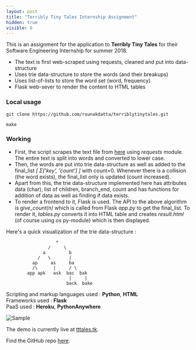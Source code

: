 ```yaml
---
layout: post
title: "Terribly Tiny Tales Internship Assignment"
hidden: true
visible: 0
---
```

This is an assignment for the application to **Terribly Tiny Tales** for their Software Engineering Internship for summer 2018.

* The text is first web-scraped using requests, cleaned and put into data-structure
* Uses trie data-structure to store the words (and their breakups)
* Uses list-of-lists to store the word set (word, frequency)
* Flask web-sever to render the content to HTML tables

### Local usage

```git clone https://github.com/rounakdatta/terriblytinytales.git```

```make```

### Working

* First, the script scrapes the text file from [here](http://terriblytinytales.com/test.txt) using *requests* module.
 The entire text is split into words and converted to lower case.
* Then, the words are put into trie data-structure as well as added to the final_list *[ Σ['key', 'count'] ]* with count=0.
 Whenever there is a collision (the word exists), the final_list only is updated (count increased).
* Apart from this, the trie data-structure implemented here has attributes data (char), list of children, branch_end, count and has functions for addition of data as well as finding if data exists.
* To render a frontend to it, Flask is used. The API to the above algorithm is *give_count(n)* which is called from Flask *app.py* to get the final_list.
 To render it, *tables.py* converts it into HTML table and creates *result.html* (of course using *os* py-module) which is then displayed.

Here's a quick visualization of the trie data-structure :

                       *
                    /     \
                  a         b
                /   \       |
              ap     as     ba
              /\      |     / \
            app apk   ask  bac  bak
                            |     |
                           back  bake

Scripting and markup languages used : **Python**, **HTML**<br>
Frameworks used : **Flask**<br>
PaaS used : **Heroku**, **PythonAnywhere**<br>

![Sample](https://github.com/rounakdatta/terriblytinytales/blob/master/demo/demo.gif)

The demo is currently live at [tttales.tk](http://tttales.tk).

Find the GitHub repo <a href="https://github.com/rounakdatta/terriblytinytales">here</a>.
